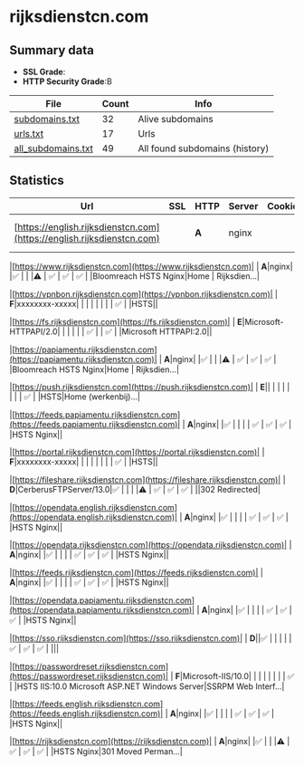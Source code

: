 

# rijksdienstcn.com
## Summary data


 - **SSL Grade**:
 - **HTTP Security Grade**:B


| File       | Count | Info |
|------------|-------|------|
|[subdomains.txt](/data/rijksdienstcn.com/subdomains.txt)|32|Alive subdomains|
|[urls.txt](/data/rijksdienstcn.com/urls.txt)|17|Urls|
|[all_subdomains.txt](/data/rijksdienstcn.com/all_subdomains.txt)|49|All found subdomains (history)|


## Statistics


| Url | SSL | HTTP | Server | Cookie | HSTS | CORS | CTO | CSP | XFO | XXP | RP |FP| Tech |Title |
|--------|-------|-------|------|------|------|------|------|------|------|------|------|------|------|------|
|[https://english.rijksdienstcn.com](https://english.rijksdienstcn.com)| | **A**|nginx| |:white_check_mark: | | |:warning: | :white_check_mark: | :white_check_mark: | :white_check_mark: | |Bloomreach HSTS Nginx|Home | Rijksdien...|


|[https://www.rijksdienstcn.com](https://www.rijksdienstcn.com)| | **A**|nginx| |:white_check_mark: | | |:warning: | :white_check_mark: | :white_check_mark: | :white_check_mark: | |Bloomreach HSTS Nginx|Home | Rijksdien...|


|[https://vpnbon.rijksdienstcn.com](https://vpnbon.rijksdienstcn.com)| | **F**|xxxxxxxx-xxxxx| | | | | | | | :white_check_mark: | |HSTS||


|[https://fs.rijksdienstcn.com](https://fs.rijksdienstcn.com)| | **E**|Microsoft-HTTPAPI/2.0| | | | | | :white_check_mark: | | :white_check_mark: | |Microsoft HTTPAPI:2.0||


|[https://papiamentu.rijksdienstcn.com](https://papiamentu.rijksdienstcn.com)| | **A**|nginx| |:white_check_mark: | | |:warning: | :white_check_mark: | :white_check_mark: | :white_check_mark: | |Bloomreach HSTS Nginx|Home | Rijksdien...|


|[https://push.rijksdienstcn.com](https://push.rijksdienstcn.com)| | **E**|| | | | | | | | :white_check_mark: | |HSTS|Home (werkenbij)...|


|[https://feeds.papiamentu.rijksdienstcn.com](https://feeds.papiamentu.rijksdienstcn.com)| | **A**|nginx| |:white_check_mark: | | | | :white_check_mark: | :white_check_mark: | :white_check_mark: | |HSTS Nginx||


|[https://portal.rijksdienstcn.com](https://portal.rijksdienstcn.com)| | **F**|xxxxxxxx-xxxxx| | | | | | | | :white_check_mark: | |HSTS||


|[https://fileshare.rijksdienstcn.com](https://fileshare.rijksdienstcn.com)| | **D**|CerberusFTPServer/13.0|:white_check_mark: | | | |:warning: | :white_check_mark: | :white_check_mark: | :white_check_mark: | ||302 Redirected|


|[https://opendata.english.rijksdienstcn.com](https://opendata.english.rijksdienstcn.com)| | **A**|nginx| |:white_check_mark: | | | | :white_check_mark: | :white_check_mark: | :white_check_mark: | |HSTS Nginx||


|[https://opendata.rijksdienstcn.com](https://opendata.rijksdienstcn.com)| | **A**|nginx| |:white_check_mark: | | | | :white_check_mark: | :white_check_mark: | :white_check_mark: | |HSTS Nginx||


|[https://feeds.rijksdienstcn.com](https://feeds.rijksdienstcn.com)| | **A**|nginx| |:white_check_mark: | | | | :white_check_mark: | :white_check_mark: | :white_check_mark: | |HSTS Nginx||


|[https://opendata.papiamentu.rijksdienstcn.com](https://opendata.papiamentu.rijksdienstcn.com)| | **A**|nginx| |:white_check_mark: | | | | :white_check_mark: | :white_check_mark: | :white_check_mark: | |HSTS Nginx||


|[https://sso.rijksdienstcn.com](https://sso.rijksdienstcn.com)| | **D**||:white_check_mark: | | | | | :white_check_mark: | :white_check_mark: | :white_check_mark: | |||


|[https://passwordreset.rijksdienstcn.com](https://passwordreset.rijksdienstcn.com)| | **F**|Microsoft-IIS/10.0| | | | | | | | :white_check_mark: | |HSTS IIS:10.0 Microsoft ASP.NET Windows Server|SSRPM Web Interf...|


|[https://feeds.english.rijksdienstcn.com](https://feeds.english.rijksdienstcn.com)| | **A**|nginx| |:white_check_mark: | | | | :white_check_mark: | :white_check_mark: | :white_check_mark: | |HSTS Nginx||


|[https://rijksdienstcn.com](https://rijksdienstcn.com)| | **A**|nginx| |:white_check_mark: | | |:warning: | :white_check_mark: | :white_check_mark: | :white_check_mark: | |HSTS Nginx|301 Moved Perman...|

